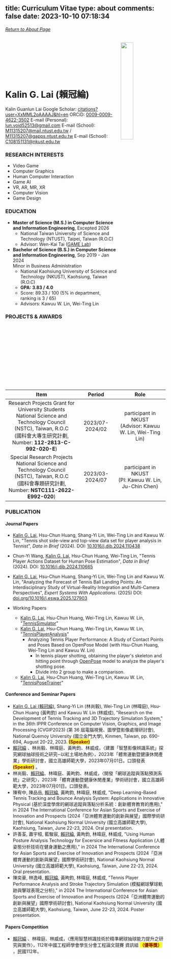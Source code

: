 title: Curriculum Vitae
type: about
comments: false
date: 2023-10-10 07:18:34
---

###### [Return to About Page](/About/)
<p><img align="right" src="/images/CV/pic.png" width="28%" style="opacity:1.0; margin-left: 10px"></p>

# <br><br><br><br> Kalin G. Lai (賴冠綸)
Kalin Guanlun Lai
<i class="fa fa-google-scholar"></i> Google Scholar: [citations?user=XxMML2oAAAAJ&hl=en](https://scholar.google.com/citations?user=XxMML2oAAAAJ&hl=en)
<i class="fab fa-orcid"></i> ORCiD: [0009-0009-4622-3502](https://orcid.org/0009-0009-4622-3502)
<i class="fa fa-envelope"></i> E-mail (Personal): [lun.void52513@gmail.com](mailto:lun.void52513@gmail.com)
<i class="fa fa-envelope"></i> E-mail (School): [M11315207@mail.ntust.edu.tw](M11315207@mail.ntust.edu.tw) / [M11315207@gapps.ntust.edu.tw](M11315207@gapps.ntust.edu.tw)
<i class="fa fa-envelope"></i> E-mail (School): [C108151131@nkust.edu.tw](C108151131@nkust.edu.tw)

### RESEARCH INTERESTS
- Video Game
- Computer Graphics
- Human Computer Interaction
- Game AI
- VR, AR, MR, XR
- Computer Vision
- Game Design

### EDUCATION
- **Master of Science (M.S.) in Computer Science and Information Engineering**, Excepted 2026
  - National Taiwan University of Science and Technology (NTUST), Taipei, Taiwan (R.O.C)
  - Advisor: Wen-Kai Tai ([GAME Lab](https://gamelab.csie.ntust.edu.tw/))
- **Bachelor of Science (B.S.) in Computer Science and Information Engineering**, Sep 2019 - Jan 2024 <br> Minor in Business Administration
  - National Kaohsiung University of Science and Technology (NKUST), Kaohsiung, Taiwan (R.O.C)
  - **GPA: 3.83 / 4.0**
  - Score: 89.33 / 100 (5% in department, ranking is 3 / 65)
  - Advisors: Kawuu W. Lin, Wei-Ting Lin

### PROJECTS & AWARDS
| Item | Period | Role |
|:---:|:---:|:---:|
| Research Projects Grant for University Students <br> National Science and Technology Council (NSTC), Taiwan, R.O.C <br> (國科會大專生研究計劃, Number: **112-2813-C-992-020-E**) | 2023/07-2024/02 | participant in NKUST <br> (Advisor: Kawuu W. Lin, Wei-Ting Lin) |
| Special Research Projects <br> National Science and Technology Council (NSTC), Taiwan, R.O.C <br> (國科會專題研究計劃, Number: **NSTC111-2622-E992-020**) |2023/03-2024/07| participant in NKUST <br> (PI: Kawuu W. Lin, Ju-Chin Chen) |

### PUBLICATION
#### Journal Papers
- <u>Kalin G. Lai</u>, Hsu-Chun Huang, Shang-Yi Lin, Wei-Ting Lin and Kawuu W. Lin, "Tennis shot side-view and top-view data set for player analysis in Tennist", *Data in Brief* (2024). DOI: [10.1016/j.dib.2024.110438](https://doi.org/10.1016/j.dib.2024.110438)
- Chun-Yi Wang, <u>Kalin G. Lai</u>, Hsu-Chun Huang, Wei-Ting Lin, "Tennis Player Actions Dataset for Human Pose Estimation", *Data in Brief* (2024). DOI: [10.1016/j.dib.2024.110665](https://doi.org/10.1016/j.dib.2024.110665)
- <u>Kalin G. Lai</u>, Hsu-Chun Huang, Shang-Yi Lin, Wei-Ting Lin and Kawuu W. Lin, "Analyzing the Forecast of Tennis Ball Landing Points: An Interdisciplinary Study of Virtual-Reality Integration and Multi-Camera Perspectives", *Expert Systems With Applications*. (2025) DOI: [doi.org/10.1016/j.eswa.2025.127903](https://doi.org/10.1016/j.eswa.2025.127903)

- Working Papers
  - <u>Kalin G. Lai</u>, Hsu-Chun Huang, Wei-Ting Lin, Kawuu W. Lin, "[TennisSimulator](https://github.com/KalinLai-void/TennisSimulator)"
  - <u>Kalin G. Lai</u>, Hsu-Chun Huang, Wei-Ting Lin, Kawuu W. Lin, "[TennisPlayerAnalysis](https://github.com/KalinLai-void/TennisPlayerAnalysis)"
    - Analyzing Tennis Player Performance: A Study of Contact Points and Poses Based on OpenPose Model (with Hsu-Chun Huang, Wei-Ting Lin and Kawuu W. Lin)
      - In tennis player shotting, obtaining the player's skeleton and hitting point through [OpenPose](https://github.com/CMU-Perceptual-Computing-Lab/openpose) model to analyze the player's shotting pose.
      - Divide into 2 group to make a comparison.
  - <u>Kalin G. Lai</u>, Hsu-Chun Huang, Wei-Ting Lin, Kawuu W. Lin, "[TennisPoseTrainer](https://github.com/KalinLai-void/TennisPoseTrainer)"
  
#### Conference and Seminar Papers
- <u>Kalin G. Lai (賴冠綸)</u>, Shang-Yi Lin (林尚毅), Wei-Ting Lin (林暐庭), Hsu-Chun Huang (黃昫鈞) and Kawuu W. Lin (林威成), "Research on the Development of Tennis Tracking and 3D Trajectory Simulation System," in the 36th IPPR Conference on Computer Vision, Graphics, and Image Processing (CVGIP2023) (第 36 屆電腦視覺、圖學暨影像處理研討會), National Quemoy University (國立金門大學), Kinmen, Taiwan, pp. 690-694, August 20-22, 2023. **<mark style="color: darkred">(Speaker)</mark>**
- <u>賴冠綸</u> 、林尚毅、林暐庭、黃昫鈞、林威成，〈建置「智慧影像辨識系統」探究網球抽球技術之研究─以紅土場地為例〉，2023年「體育運動暨健康休閒產業」學術研討會，國立高雄師範大學，2023年07月01日。口頭發表 **<mark style="color: darkred">(Speaker)</mark>** 。
- 林尚毅、<u>賴冠綸</u>、林暐庭、黃昫鈞、林威成，〈開發「網球追蹤與落點預測系統」之研究〉，2023年「體育運動暨健康休閒產業」學術研討會，國立高雄師範大學，2023年07月01日。口頭發表。
- 陳宥中, 陳品岳, <u>賴冠綸</u>, 黃昫鈞, 林暐庭, 林威成, "Deep Learning-Based Tennis Tracking and Bounce Analysis System: Applications in Innovative Physical (基於深度學席的網球追蹤與落點分析系統：創新體育教育的應用)," in 2024 The International Conference for Asian Sports and Exercise of Innovation and Prospects (2024「亞洲體育運動的創新與展望」國際學術研討會), National Kaohsiung Normal University (國立高雄師範大學), Kaohsiung, Taiwan, June 22-23, 2024. Oral presentation.
- 許善荃, 蕭宇桓, 藍駿宸, <u>賴冠綸</u>, 黃昫鈞, 林暐庭, 林威成, "Using Human Posture Analysis Technology for Excersice and Fitness Application (人體姿態分析技術在健身運動之應用)," in 2024 The International Conference for Asian Sports and Exercise of Innovation and Prospects (2024「亞洲體育運動的創新與展望」國際學術研討會), National Kaohsiung Normal University (國立高雄師範大學), Kaohsiung, Taiwan, June 22-23, 2024. Oral presentation.
- 陳奕豪, 林逸峰, <u>賴冠綸</u>, 黃昫鈞, 林暐庭, 林威成, "Tennis Player Performance Analysis and Stroke Trajectory Simulation (模擬網球擊球軌跡與擊球表現之分析)," in 2024 The International Conference for Asian Sports and Exercise of Innovation and Prospects (2024「亞洲體育運動的創新與展望」國際學術研討會), National Kaohsiung Normal University (國立高雄師範大學), Kaohsiung, Taiwan, June 22-23, 2024. Poster presentation.

#### Papers Competition
- <u>賴冠綸</u> 、林暐庭、林威成，〈應用智慧辨識技術於精準網球抽球能力提升之研究與實作〉，112年中國工程師學會學生分會工程論文競賽 資訊組 **<mark style="color: darkred">（優等獎）</mark>** ，民國112年。